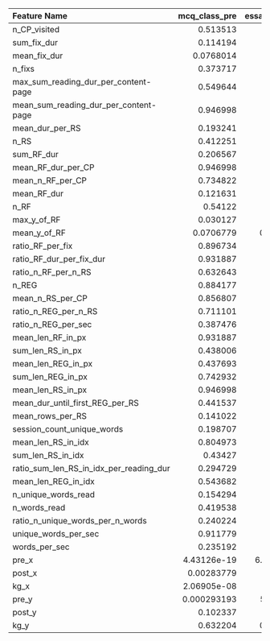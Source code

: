 | Feature Name                            |   mcq_class_pre |   essay_class_pre |   mcq_class_post |   essay_class_post |   mcq_class_kg |   essay_class_kg |
|:----------------------------------------|----------------:|------------------:|-----------------:|-------------------:|---------------:|-----------------:|
| n_CP_visited                            |     0.513513    |       0.897952    |      0.26916     |        0.114947    |    0.936035    |      0.257746    |
| sum_fix_dur                             |     0.114194    |       0.444344    |      0.32642     |        0.028515    |    0.447652    |      0.291873    |
| mean_fix_dur                            |     0.0768014   |       0.858761    |      0.0239042   |        0.163746    |    0.00569222  |      0.047811    |
| n_fixs                                  |     0.373717    |       0.540599    |      0.0757673   |        0.00744735  |    0.900559    |      0.105829    |
| max_sum_reading_dur_per_content-page    |     0.549644    |       0.89321     |      0.743579    |        0.0646845   |    0.478901    |      0.346831    |
| mean_sum_reading_dur_per_content-page   |     0.946998    |       0.829444    |      0.93792     |        0.158163    |    0.956563    |      0.18116     |
| mean_dur_per_RS                         |     0.193241    |       0.848965    |      0.290913    |        0.361341    |    0.0466296   |      0.0704289   |
| n_RS                                    |     0.412251    |       0.990036    |      0.237675    |        0.00115573  |    0.68406     |      0.0151348   |
| sum_RF_dur                              |     0.206567    |       0.957674    |      0.502978    |        0.00879163  |    0.656068    |      0.0935432   |
| mean_RF_dur_per_CP                      |     0.946998    |       0.829444    |      0.93792     |        0.158163    |    0.956563    |      0.18116     |
| mean_n_RF_per_CP                        |     0.734822    |       0.790726    |      0.655954    |        0.0507757   |    0.387       |      0.0729052   |
| mean_RF_dur                             |     0.121631    |       0.425975    |      0.0538013   |        0.165639    |    0.0172878   |      0.0430635   |
| n_RF                                    |     0.54122     |       0.875953    |      0.181374    |        0.00193591  |    0.605962    |      0.0246699   |
| max_y_of_RF                             |     0.030127    |       0.102515    |      0.285258    |        0.276915    |    0.1733      |      0.887408    |
| mean_y_of_RF                            |     0.0706779   |       0.00323999  |      0.824942    |        0.0165867   |    0.090097    |      0.722188    |
| ratio_RF_per_fix                        |     0.896734    |       0.0746457   |      0.972662    |        0.0444912   |    0.374814    |      0.0287642   |
| ratio_RF_dur_per_fix_dur                |     0.931887    |       0.103835    |      0.844399    |        0.0646845   |    0.651445    |      0.0485238   |
| ratio_n_RF_per_n_RS                     |     0.632643    |       0.186632    |      0.255479    |        0.232784    |    0.441917    |      0.199238    |
| n_REG                                   |     0.884177    |       0.249125    |      0.138759    |        0.0202364   |    0.26742     |      0.0602254   |
| mean_n_RS_per_CP                        |     0.856807    |       0.910512    |      0.832223    |        0.052267    |    0.501049    |      0.0802233   |
| ratio_n_REG_per_n_RS                    |     0.711101    |       0.326933    |      0.0620194   |        0.674057    |    0.0640386   |      0.342006    |
| ratio_n_REG_per_sec                     |     0.387476    |       0.291324    |      0.0160309   |        0.493098    |    0.00698147  |      0.0893145   |
| mean_len_RF_in_px                       |     0.931887    |       0.229382    |      0.547659    |        0.962728    |    0.665355    |      0.634718    |
| sum_len_RS_in_px                        |     0.438006    |       0.922901    |      0.204809    |        0.00134712  |    0.717318    |      0.0152737   |
| mean_len_REG_in_px                      |     0.437693    |       0.578485    |      0.925957    |        0.150194    |    0.63707     |      0.638745    |
| sum_len_REG_in_px                       |     0.742932    |       0.510301    |      0.187814    |        0.00703817  |    0.42271     |      0.0524607   |
| mean_len_RS_in_px                       |     0.946998    |       0.89321     |      0.467907    |        0.260733    |    0.810101    |      0.482908    |
| mean_dur_until_first_REG_per_RS         |     0.441537    |       0.526945    |      0.0412207   |        0.451407    |    0.0496369   |      0.116358    |
| mean_rows_per_RS                        |     0.141022    |       0.352193    |      0.311295    |        0.832226    |    0.013262    |      0.939807    |
| session_count_unique_words              |     0.198707    |       0.735984    |      0.136438    |        0.00136152  |    0.765725    |      0.0173752   |
| mean_len_RS_in_idx                      |     0.804973    |       0.912989    |      0.353203    |        0.129214    |    0.371373    |      0.523012    |
| sum_len_RS_in_idx                       |     0.43427     |       0.965137    |      0.182398    |        0.00179828  |    0.568468    |      0.0231058   |
| ratio_sum_len_RS_in_idx_per_reading_dur |     0.294729    |       0.776336    |      0.117104    |        0.187566    |    0.0387772   |      0.175077    |
| mean_len_REG_in_idx                     |     0.543682    |       0.943671    |      0.644462    |        0.0852696   |    0.658404    |      0.636423    |
| n_unique_words_read                     |     0.154294    |       0.653022    |      0.137261    |        0.00168734  |    0.741392    |      0.021094    |
| n_words_read                            |     0.419538    |       0.987546    |      0.200393    |        0.00161716  |    0.610452    |      0.0238788   |
| ratio_n_unique_words_per_n_words        |     0.240224    |       0.259732    |      0.460302    |        0.908231    |    0.0325955   |      0.760218    |
| unique_words_per_sec                    |     0.911779    |       0.766783    |      0.323357    |        0.354823    |    0.670017    |      0.390368    |
| words_per_sec                           |     0.235192    |       0.76202     |      0.150945    |        0.220819    |    0.0352921   |      0.1559      |
| pre_x                                   |     4.43126e-19 |       6.69799e-05 |      0.00527675  |        0.0910986   |    1.16182e-08 |      0.359859    |
| post_x                                  |     0.00283779  |       0.0140402   |      9.42611e-20 |        0.0284958   |    0.000959514 |      0.158694    |
| kg_x                                    |     2.06905e-08 |       0.0884538   |      1.10958e-06 |        0.831102    |    2.64693e-18 |      0.018591    |
| pre_y                                   |     0.000293193 |       5.2771e-20  |      0.0185469   |        0.146189    |    0.0912072   |      0.00232481  |
| post_y                                  |     0.102337    |       0.141692    |      0.180998    |        2.61407e-19 |    0.89722     |      7.48352e-13 |
| kg_y                                    |     0.632204    |       0.00141811  |      1           |        1.13767e-12 |    0.254276    |      5.79237e-19 |
